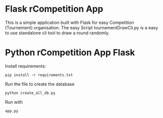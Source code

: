 # Flask rCompetition App
This is a simple application built with Flask for easy Competition (Tournement) organisation. The easy Script tournementDrawCli.py is a easy to use standalone cli tool to draw a round randomly.

# Python rCompetition App Flask
Install requirements:

```
pip install -r requirements.txt

```

Run the file to create the database

```
python create_all_db.py
```

Run with

```
app.py
```